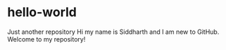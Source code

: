 # hello-world
Just another repository
Hi my name is Siddharth and I am new to GitHub.
Welcome to my repository!
